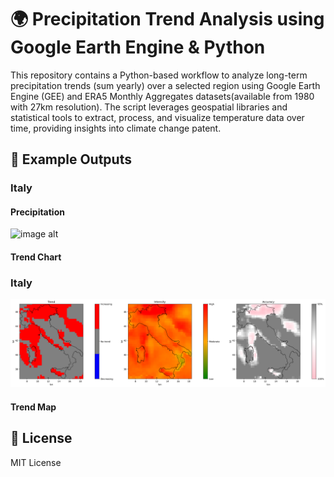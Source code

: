 # 🌍 Precipitation Trend Analysis using Google Earth Engine & Python
This repository contains a Python-based workflow to analyze long-term precipitation trends (sum yearly) over a selected region using Google Earth Engine (GEE) and ERA5 Monthly Aggregates datasets(available from 1980 with 27km resolution). The script leverages geospatial libraries and statistical tools to extract, process, and visualize temperature data over time, providing insights into climate change patent.



## 📸 Example Outputs

### Italy

#### Precipitation
![image alt](https://github.com/SaeidDaliriSusefi/Precipitation-Monitoring/blob/eb0c9eb84df6b023c7b98a89375d2aba36b6fb9a/Images/Precipitation_Plots.png)


#### Trend Chart
### Italy
![image alt](https://github.com/SaeidDaliriSusefi/Air-Temperature-Monitoring/blob/f56c4c7cd797b25e09bdbdb8f00d27facebbf53a/Images/Ex2.png)


#### Trend Map


## 📜 License
MIT License



